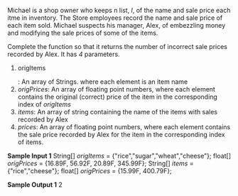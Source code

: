 Michael is a shop owner who keeps n list, *l*, of the name and sale price each itme in inventory. The Store employees record the name and sale price of each item sold. Michael suspects his manager, Alex, of embezzling money and modifying the sale prices of some of the items.

Complete the function so that it returns the number of incorrect sale prices recorded by Alex. It has *4* parameters.
1. <dl><dt>origItems</dl></dt>: An array of Strings. where each element is an item name
2. *origPrices*: An array of floating point numbers, where each element contains the original (correct) price of the item in the corresponding index of *origItems*
3. *items*: An array of string containing the name of the items with sales recorded by Alex
4. *prices*: An array of floating point numbers, where each element contains the sale price recorded by Alex for the item in the corresponding index of items.

**Sample Input 1**
String[] *origItems* = {"rice","sugar","wheat","cheese"};
float[] *origPrices* = {16.89F, 56.92F, 20.89F, 345.99F};
String[] *items* = {"rice","cheese"};
float[] *origPrices* = {15.99F, 400.79F};

**Sample Output 1**
2